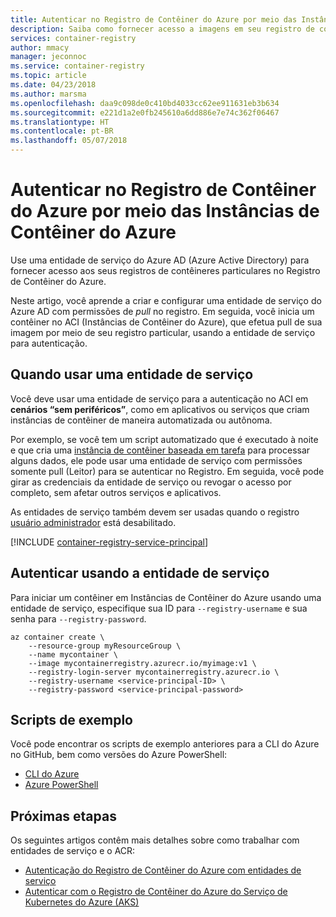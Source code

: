 ```yaml
---
title: Autenticar no Registro de Contêiner do Azure por meio das Instâncias de Contêiner do Azure
description: Saiba como fornecer acesso a imagens em seu registro de contêiner particular das Instâncias de Contêiner do Azure usando uma entidade de serviço do Azure Active Directory.
services: container-registry
author: mmacy
manager: jeconnoc
ms.service: container-registry
ms.topic: article
ms.date: 04/23/2018
ms.author: marsma
ms.openlocfilehash: daa9c098de0c410bd4033cc62ee911631eb3b634
ms.sourcegitcommit: e221d1a2e0fb245610a6dd886e7e74c362f06467
ms.translationtype: HT
ms.contentlocale: pt-BR
ms.lasthandoff: 05/07/2018
---
```

# <a name="authenticate-with-azure-container-registry-from-azure-container-instances"></a>Autenticar no Registro de Contêiner do Azure por meio das Instâncias de Contêiner do Azure

Use uma entidade de serviço do Azure AD (Azure Active Directory) para fornecer acesso aos seus registros de contêineres particulares no Registro de Contêiner do Azure.

Neste artigo, você aprende a criar e configurar uma entidade de serviço do Azure AD com permissões de *pull* no registro. Em seguida, você inicia um contêiner no ACI (Instâncias de Contêiner do Azure), que efetua pull de sua imagem por meio de seu registro particular, usando a entidade de serviço para autenticação.

## <a name="when-to-use-a-service-principal"></a>Quando usar uma entidade de serviço

Você deve usar uma entidade de serviço para a autenticação no ACI em **cenários “sem periféricos”**, como em aplicativos ou serviços que criam instâncias de contêiner de maneira automatizada ou autônoma.

Por exemplo, se você tem um script automatizado que é executado à noite e que cria uma [instância de contêiner baseada em tarefa](../container-instances/container-instances-restart-policy.md) para processar alguns dados, ele pode usar uma entidade de serviço com permissões somente pull (Leitor) para se autenticar no Registro. Em seguida, você pode girar as credenciais da entidade de serviço ou revogar o acesso por completo, sem afetar outros serviços e aplicativos.

As entidades de serviço também devem ser usadas quando o registro [usuário administrador](container-registry-authentication.md#admin-account) está desabilitado.

[!INCLUDE [container-registry-service-principal](../../includes/container-registry-service-principal.md)]

## <a name="authenticate-using-the-service-principal"></a>Autenticar usando a entidade de serviço

Para iniciar um contêiner em Instâncias de Contêiner do Azure usando uma entidade de serviço, especifique sua ID para `--registry-username` e sua senha para `--registry-password`.

```azurecli-interactive
az container create \
    --resource-group myResourceGroup \
    --name mycontainer \
    --image mycontainerregistry.azurecr.io/myimage:v1 \
    --registry-login-server mycontainerregistry.azurecr.io \
    --registry-username <service-principal-ID> \
    --registry-password <service-principal-password>
```

## <a name="sample-scripts"></a>Scripts de exemplo

Você pode encontrar os scripts de exemplo anteriores para a CLI do Azure no GitHub, bem como versões do Azure PowerShell:

* [CLI do Azure][acr-scripts-cli]
* [Azure PowerShell][acr-scripts-psh]

## <a name="next-steps"></a>Próximas etapas

Os seguintes artigos contêm mais detalhes sobre como trabalhar com entidades de serviço e o ACR:

* [Autenticação do Registro de Contêiner do Azure com entidades de serviço](container-registry-auth-service-principal.md)
* [Autenticar com o Registro de Contêiner do Azure do Serviço de Kubernetes do Azure (AKS)](container-registry-auth-aks.md)

<!-- IMAGES -->

<!-- LINKS - External -->
[acr-scripts-cli]: https://github.com/Azure/azure-docs-cli-python-samples/tree/master/container-registry
[acr-scripts-psh]: https://github.com/Azure/azure-docs-powershell-samples/tree/master/container-registry

<!-- LINKS - Internal -->
